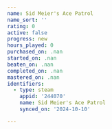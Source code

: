 ```yaml
---
name: Sid Meier's Ace Patrol
name_sort: ''
rating: 0
active: false
progress: new
hours_played: 0
purchased_on: .nan
started_on: .nan
beaten_on: .nan
completed_on: .nan
mastered_on: .nan
identifiers:
  - type: steam
    appid: '244070'
    name: Sid Meier's Ace Patrol
    synced_on: '2024-10-10'

---
```

